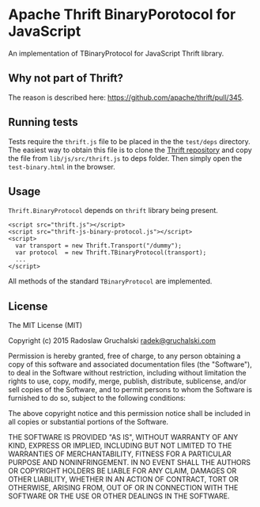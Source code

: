 # Apache Thrift BinaryPorotocol for JavaScript

An implementation of TBinaryProtocol for JavaScript Thrift library.

## Why not part of Thrift?

The reason is described here: https://github.com/apache/thrift/pull/345.

## Running tests

Tests require the `thrift.js` file to be placed in the the `test/deps` directory. The easiest way to obtain this file is to clone the [Thrift repository](https://github.com/apache/thrift) and copy the file from `lib/js/src/thrift.js` to deps folder. Then simply open the `test-binary.html` in the browser.

## Usage

`Thrift.BinaryProtocol` depends on `thrift` library being present.

    <script src="thrift.js"></script>
    <script src="thrift-js-binary-protocol.js"></script>
    <script>
      var transport = new Thrift.Transport("/dummy");
      var protocol  = new Thrift.TBinaryProtocol(transport);
      ...
    </script>

All methods of the standard `TBinaryProtocol` are implemented.

## License

The MIT License (MIT)

Copyright (c) 2015 Radoslaw Gruchalski <radek@gruchalski.com>

Permission is hereby granted, free of charge, to any person obtaining a copy
of this software and associated documentation files (the "Software"), to deal
in the Software without restriction, including without limitation the rights
to use, copy, modify, merge, publish, distribute, sublicense, and/or sell
copies of the Software, and to permit persons to whom the Software is
furnished to do so, subject to the following conditions:

The above copyright notice and this permission notice shall be included in
all copies or substantial portions of the Software.

THE SOFTWARE IS PROVIDED "AS IS", WITHOUT WARRANTY OF ANY KIND, EXPRESS OR
IMPLIED, INCLUDING BUT NOT LIMITED TO THE WARRANTIES OF MERCHANTABILITY,
FITNESS FOR A PARTICULAR PURPOSE AND NONINFRINGEMENT. IN NO EVENT SHALL THE
AUTHORS OR COPYRIGHT HOLDERS BE LIABLE FOR ANY CLAIM, DAMAGES OR OTHER
LIABILITY, WHETHER IN AN ACTION OF CONTRACT, TORT OR OTHERWISE, ARISING FROM,
OUT OF OR IN CONNECTION WITH THE SOFTWARE OR THE USE OR OTHER DEALINGS IN
THE SOFTWARE.
